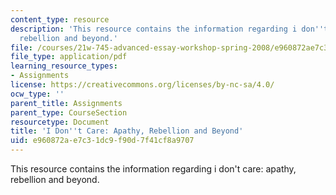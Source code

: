 ```yaml
---
content_type: resource
description: 'This resource contains the information regarding i don''t care: apathy,
  rebellion and beyond.'
file: /courses/21w-745-advanced-essay-workshop-spring-2008/e960872ae7c31dc9f90d7f41cf8a9707_MIT21W_745S08_idncr_ayre.pdf
file_type: application/pdf
learning_resource_types:
- Assignments
license: https://creativecommons.org/licenses/by-nc-sa/4.0/
ocw_type: ''
parent_title: Assignments
parent_type: CourseSection
resourcetype: Document
title: 'I Don''t Care: Apathy, Rebellion and Beyond'
uid: e960872a-e7c3-1dc9-f90d-7f41cf8a9707
---
```

This resource contains the information regarding i don't care: apathy, rebellion and beyond.